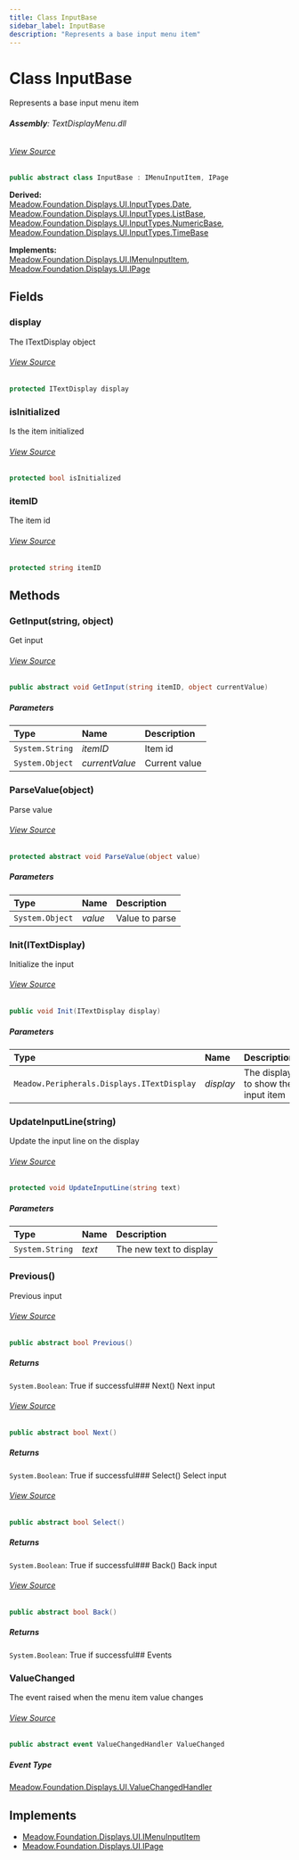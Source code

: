 ```yaml
---
title: Class InputBase
sidebar_label: InputBase
description: "Represents a base input menu item"
---
```

# Class InputBase
Represents a base input menu item

###### **Assembly**: TextDisplayMenu.dll
###### [View Source](https://github.com/WildernessLabs/Meadow.Foundation.git/blob/develop/Source/Meadow.Foundation.Libraries_and_Frameworks/Displays.TextDisplayMenu/Driver/BaseClasses/InputBase.cs#L8)
```csharp title="Declaration"
public abstract class InputBase : IMenuInputItem, IPage
```
**Derived:**  
[Meadow.Foundation.Displays.UI.InputTypes.Date](../Meadow.Foundation.Displays.UI.InputTypes/Date), [Meadow.Foundation.Displays.UI.InputTypes.ListBase](../Meadow.Foundation.Displays.UI.InputTypes/ListBase), [Meadow.Foundation.Displays.UI.InputTypes.NumericBase](../Meadow.Foundation.Displays.UI.InputTypes/NumericBase), [Meadow.Foundation.Displays.UI.InputTypes.TimeBase](../Meadow.Foundation.Displays.UI.InputTypes/TimeBase)

**Implements:**  
[Meadow.Foundation.Displays.UI.IMenuInputItem](../Meadow.Foundation.Displays.UI/IMenuInputItem), [Meadow.Foundation.Displays.UI.IPage](../Meadow.Foundation.Displays.UI/IPage)

## Fields
### display
The ITextDisplay object
###### [View Source](https://github.com/WildernessLabs/Meadow.Foundation.git/blob/develop/Source/Meadow.Foundation.Libraries_and_Frameworks/Displays.TextDisplayMenu/Driver/BaseClasses/InputBase.cs#L13)
```csharp title="Declaration"
protected ITextDisplay display
```
### isInitialized
Is the item initialized
###### [View Source](https://github.com/WildernessLabs/Meadow.Foundation.git/blob/develop/Source/Meadow.Foundation.Libraries_and_Frameworks/Displays.TextDisplayMenu/Driver/BaseClasses/InputBase.cs#L18)
```csharp title="Declaration"
protected bool isInitialized
```
### itemID
The item id
###### [View Source](https://github.com/WildernessLabs/Meadow.Foundation.git/blob/develop/Source/Meadow.Foundation.Libraries_and_Frameworks/Displays.TextDisplayMenu/Driver/BaseClasses/InputBase.cs#L23)
```csharp title="Declaration"
protected string itemID
```
## Methods
### GetInput(string, object)
Get input
###### [View Source](https://github.com/WildernessLabs/Meadow.Foundation.git/blob/develop/Source/Meadow.Foundation.Libraries_and_Frameworks/Displays.TextDisplayMenu/Driver/BaseClasses/InputBase.cs#L35)
```csharp title="Declaration"
public abstract void GetInput(string itemID, object currentValue)
```

##### Parameters

| Type | Name | Description |
|:--- |:--- |:--- |
| `System.String` | *itemID* | Item id |
| `System.Object` | *currentValue* | Current value |

### ParseValue(object)
Parse value
###### [View Source](https://github.com/WildernessLabs/Meadow.Foundation.git/blob/develop/Source/Meadow.Foundation.Libraries_and_Frameworks/Displays.TextDisplayMenu/Driver/BaseClasses/InputBase.cs#L41)
```csharp title="Declaration"
protected abstract void ParseValue(object value)
```

##### Parameters

| Type | Name | Description |
|:--- |:--- |:--- |
| `System.Object` | *value* | Value to parse |

### Init(ITextDisplay)
Initialize the input
###### [View Source](https://github.com/WildernessLabs/Meadow.Foundation.git/blob/develop/Source/Meadow.Foundation.Libraries_and_Frameworks/Displays.TextDisplayMenu/Driver/BaseClasses/InputBase.cs#L47)
```csharp title="Declaration"
public void Init(ITextDisplay display)
```

##### Parameters

| Type | Name | Description |
|:--- |:--- |:--- |
| `Meadow.Peripherals.Displays.ITextDisplay` | *display* | The display to show the input item |

### UpdateInputLine(string)
Update the input line on the display
###### [View Source](https://github.com/WildernessLabs/Meadow.Foundation.git/blob/develop/Source/Meadow.Foundation.Libraries_and_Frameworks/Displays.TextDisplayMenu/Driver/BaseClasses/InputBase.cs#L59)
```csharp title="Declaration"
protected void UpdateInputLine(string text)
```

##### Parameters

| Type | Name | Description |
|:--- |:--- |:--- |
| `System.String` | *text* | The new text to display |

### Previous()
Previous input
###### [View Source](https://github.com/WildernessLabs/Meadow.Foundation.git/blob/develop/Source/Meadow.Foundation.Libraries_and_Frameworks/Displays.TextDisplayMenu/Driver/BaseClasses/InputBase.cs#L70)
```csharp title="Declaration"
public abstract bool Previous()
```

##### Returns

`System.Boolean`: True if successful### Next()
Next input
###### [View Source](https://github.com/WildernessLabs/Meadow.Foundation.git/blob/develop/Source/Meadow.Foundation.Libraries_and_Frameworks/Displays.TextDisplayMenu/Driver/BaseClasses/InputBase.cs#L76)
```csharp title="Declaration"
public abstract bool Next()
```

##### Returns

`System.Boolean`: True if successful### Select()
Select input
###### [View Source](https://github.com/WildernessLabs/Meadow.Foundation.git/blob/develop/Source/Meadow.Foundation.Libraries_and_Frameworks/Displays.TextDisplayMenu/Driver/BaseClasses/InputBase.cs#L82)
```csharp title="Declaration"
public abstract bool Select()
```

##### Returns

`System.Boolean`: True if successful### Back()
Back input
###### [View Source](https://github.com/WildernessLabs/Meadow.Foundation.git/blob/develop/Source/Meadow.Foundation.Libraries_and_Frameworks/Displays.TextDisplayMenu/Driver/BaseClasses/InputBase.cs#L88)
```csharp title="Declaration"
public abstract bool Back()
```

##### Returns

`System.Boolean`: True if successful## Events
### ValueChanged
The event raised when the menu item value changes
###### [View Source](https://github.com/WildernessLabs/Meadow.Foundation.git/blob/develop/Source/Meadow.Foundation.Libraries_and_Frameworks/Displays.TextDisplayMenu/Driver/BaseClasses/InputBase.cs#L28)
```csharp title="Declaration"
public abstract event ValueChangedHandler ValueChanged
```
##### Event Type
[Meadow.Foundation.Displays.UI.ValueChangedHandler](../Meadow.Foundation.Displays.UI/ValueChangedHandler)

## Implements

* [Meadow.Foundation.Displays.UI.IMenuInputItem](../Meadow.Foundation.Displays.UI/IMenuInputItem)
* [Meadow.Foundation.Displays.UI.IPage](../Meadow.Foundation.Displays.UI/IPage)
